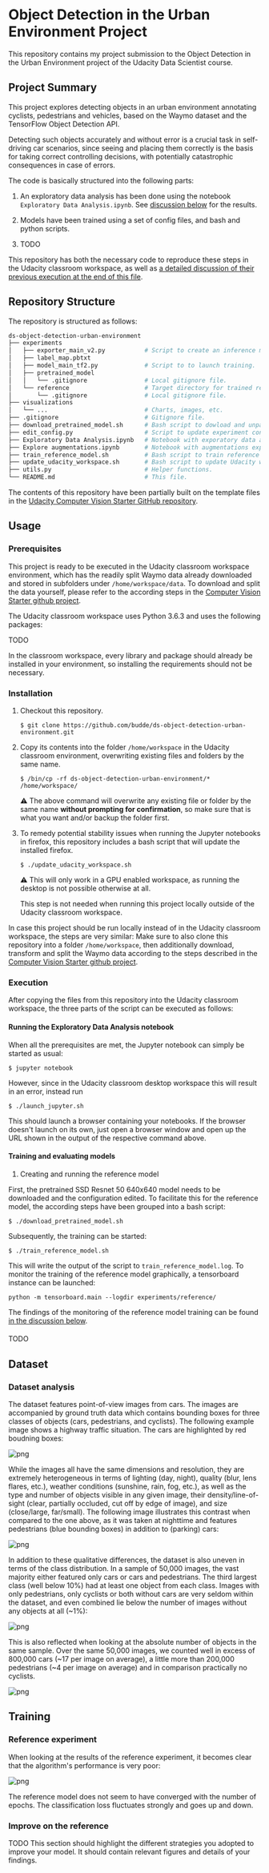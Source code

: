 # Object Detection in the Urban Environment Project
This repository contains my project submission to the Object Detection in the Urban Environment project of the Udacity Data Scientist course.

## Project Summary

This project explores detecting objects in an urban environment annotating cyclists, pedestrians and vehicles, based on the Waymo dataset and the TensorFlow Object Detection API.

Detecting such objects accurately and without error is a crucial task in self-driving car scenarios, since seeing and placing them correctly is the basis for taking correct controlling decisions, with potentially catastrophic consequences in case of errors. 

The code is basically structured into the following parts:

1. An exploratory data analysis has been done using the notebook `Exploratory Data Analysis.ipynb`. See [discussion below](#dataset-analysis) for the results.

1. Models have been trained using a set of config files, and bash and python scripts. 

1. TODO

This repository has both the necessary code to reproduce these steps in the Udacity classroom workspace, as well as [a detailed discussion of their previous execution at the end of this file](#dataset).

## Repository Structure
The repository is structured as follows:

```bash
ds-object-detection-urban-environment
├── experiments
│   ├── exporter_main_v2.py           # Script to create an inference model.
│   ├── label_map.pbtxt
│   ├── model_main_tf2.py             # Script to to launch training.
│   ├── pretrained_model              
│   │   └── .gitignore                # Local gitignore file.
│   └── reference                     # Target directory for trained reference model.
│       └── .gitignore                # Local gitignore file.
├── visualizations
│   └── ...                           # Charts, images, etc. 
├── .gitignore                        # Gitignore file. 
├── download_pretrained_model.sh      # Bash script to dowload and unpack pre-trained model.
├── edit_config.py                    # Script to update experiment config.
├── Exploratory Data Analysis.ipynb   # Notebook with exporatory data analysis.
├── Explore augmentations.ipynb       # Notebook with augmentations exploration.
├── train_reference_model.sh          # Bash script to train reference model.
├── update_udacity_workspace.sh       # Bash script to update Udacity workspace.
├── utils.py                          # Helper functions.
└── README.md                         # This file.
```

The contents of this repository have been partially built on the template files in the [Udacity Computer Vision Starter GitHub repository](https://github.com/udacity/nd013-c1-vision-starter).

## Usage

### Prerequisites
This project is ready to be executed in the Udacity classroom workspace environment, which has the readily split Waymo data already downloaded and stored in subfolders under `/home/workspace/data`. To download and split the data yourself, please refer to the according steps in the [Computer Vision Starter github project](https://github.com/udacity/nd013-c1-vision-starter).

The Udacity classroom workspace uses Python 3.6.3 and uses the following packages:

TODO

In the classroom workspace, every library and package should already be installed in your environment, so installing the requirements should not be necessary.

### Installation

1. Checkout this repository. 

    ```
    $ git clone https://github.com/budde/ds-object-detection-urban-environment.git
    ```

1. Copy its contents into the folder `/home/workspace` in the Udacity classroom environment, overwriting existing files and folders by the same name.

    ```
    $ /bin/cp -rf ds-object-detection-urban-environment/* /home/workspace/
    ```
    
    :warning: The above command will overwrite any existing file or folder by the same name **without prompting for confirmation**, so make sure that is what you want and/or backup the folder first.


1. To remedy potential stability issues when running the Jupyter notebooks in firefox, this repository includes a bash script that will update the installed firefox. 

    ```
    $ ./update_udacity_workspace.sh
    ```

    :warning: This will only work in a GPU enabled workspace, as running the desktop is not possible otherwise at all. 

    This step is not needed when running this project locally outside of the Udacity classroom workspace.

In case this project should be run locally instead of in the Udacity classroom workspace, the steps are very similar: Make sure to also clone this repository into a folder `/home/workspace`, then additionally download, transform and split the Waymo data according to the steps described in the [Computer Vision Starter github project](https://github.com/udacity/nd013-c1-vision-starter).

### Execution

After copying the files from this repository into the Udacity classroom workspace, the three parts of the script can be executed as follows:

#### Running the Exploratory Data Analysis notebook

When all the prerequisites are met, the Jupyter notebook can simply be started as usual:

```
$ jupyter notebook
```

However, since in the Udacity classroom desktop workspace this will result in an error, instead run 

```
$ ./launch_jupyter.sh
```

This should launch a browser containing your notebooks. If the browser doesn't launch on its own, just open a browser window and open up the URL shown in the output of the respective command above.

#### Training and evaluating models

1. Creating and running the reference model

  First, the pretrained SSD Resnet 50 640x640 model needs to be downloaded and the configuration edited. To facilitate this for the reference model, the according steps have been grouped into a bash script:

  ```
  $ ./download_pretrained_model.sh
  ```

  Subsequently, the training can be started:

  ```
  $ ./train_reference_model.sh
  ```
  This will write the output of the script to `train_reference_model.log`. To monitor the training of the reference model graphically, a tensorboard instance can be launched:

  ```
  python -m tensorboard.main --logdir experiments/reference/
  ```

  The findings of the monitoring of the reference model training can be found [in the discussion below](#reference-experiment).

#### 

TODO

## Dataset
### Dataset analysis
The dataset features point-of-view images from cars. The images are accompanied by ground truth data which contains bounding boxes for three classes of objects (cars, pedestrians, and cyclists). The following example image shows a highway traffic situation. The cars are highlighted by red boudning boxes:

![png](visualizations/sample_highway.png)


While the images all have the same dimensions and resolution, they are extremely heterogeneous in terms of lighting (day, night), quality (blur, lens flares, etc.), weather conditions (sunshine, rain, fog, etc.), as well as the type and number of objects visible in any given image, their density/line-of-sight (clear, partially occluded, cut off by edge of image), and size (close/large, far/small). The following image illustrates this contrast when compared to the one above, as it was taken at nighttime and features pedestrians (blue bounding boxes) in addition to (parking) cars:

![png](visualizations/sample_night.png)

In addition to these qualitative differences, the dataset is also uneven in terms of the class distribution. In a sample of 50,000 images, the vast majority either featured only cars or cars and pedestrians. The third largest class (well below 10%) had at least one object from each class. Images with only pedestrians, only cyclists or both without cars are very seldom within the dataset, and even combined lie below the number of images without any objects at all (~1%):


![png](visualizations/diagram_class_distribution.png)

This is also reflected when looking at the absolute number of objects in the same sample. Over the same 50,000 images, we counted well in excess of 800,000 cars (~17 per image on average), a little more than 200,000 pedestrians (~4 per image on average) and in comparison practically no cyclists.

![png](visualizations/diagram_sample_count_total.png)


## Training
### Reference experiment
When looking at the results of the reference experiment, it becomes clear that the algorithm's performance is very poor:

![png](visualizations/tensorboard_reference_training.png)


The reference model does not seem to have converged with the number of epochs. The classification loss fluctuates strongly and goes up and down. 

### Improve on the reference
TODO This section should highlight the different strategies you adopted to improve your model. It should contain relevant figures and details of your findings.
